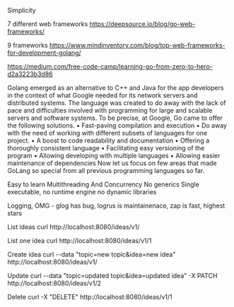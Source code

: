 Simplicity

7 different web frameworks
https://deepsource.io/blog/go-web-frameworks/

9 frameworks
https://www.mindinventory.com/blog/top-web-frameworks-for-development-golang/

https://medium.com/free-code-camp/learning-go-from-zero-to-hero-d2a3223b3d86

 Golang emerged as an alternative to C++ and Java for the app developers in the context of what Google needed for its network servers and distributed systems. The language was created to do away with the lack of pace and difficulties involved with programming for large and scalable servers and software systems. To be precise, at Google, Go came to offer the following solutions.
• Fast-paving compilation and execution
• Do away with the need of working with different subsets of languages for one project.
• A boost to code readability and documentation
• Offering a thoroughly consistent language
• Facilitating easy versioning of the program
• Allowing developing with multiple languages
• Allowing easier maintenance of dependencies
Now let us focus on few areas that made GoLang so special from all previous programming languages so far.

Easy to learn
Multithreading And Concurrency
No generics
Single executable, no runtime engine
no dynamic libraries

Logging,  OMG  - glog has bug, logrus is maintainenace, zap is fast, highest stars

List ideas
curl http://localhost:8080/ideas/v1/

List one idea
curl http://localhost:8080/ideas/v1/1

Create idea
curl --data "topic=new topic&idea=new idea" http://localhost:8080/ideas/v1/

Update
curl --data "topic=updated topic&idea=updated idea" -X PATCH http://localhost:8080/ideas/v1/2

Delete
curl -X "DELETE" http://localhost:8080/ideas/v1/1
